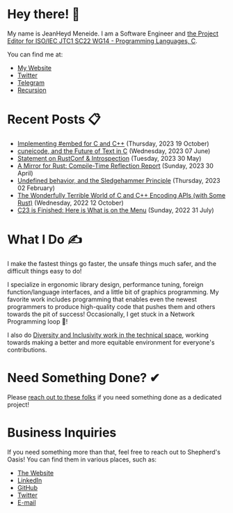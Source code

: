 # Hey there! 🎉

My name is JeanHeyd Meneide. I am a Software Engineer and [the Project Editor for ISO/IEC JTC1 SC22 WG14 - Programming Languages, C](http://www.open-std.org/jtc1/sc22/wg14/www/contacts).

You can find me at:

- [My Website](https://thephd.dev)
- [Twitter](https://twitter.com/__phantomderp)
- [Telegram](https://t.me/thephantomderp)
- [Recursion](https://github.com/ThePhD)
<!-- Gone! - [LinkedIn](https://www.linkedin.com/in/thephd)-->




# Recent Posts 📋

<!-- BLOG-POST-LIST:START -->
- [Implementing #embed for C and C++](https://thephd.dev/implementing-embed-c-and-c++) (Thursday, 2023 19 October)
- [cuneicode, and the Future of Text in C](https://thephd.dev/cuneicode-and-the-future-of-text-in-c) (Wednesday, 2023 07 June)
- [Statement on RustConf &amp; Introspection](https://soasis.org/posts/statement-on-rustconf-compile-time-introspection/) (Tuesday, 2023 30 May)
- [A Mirror for Rust: Compile-Time Reflection Report](https://soasis.org/posts/a-mirror-for-rust-a-plan-for-generic-compile-time-introspection-in-rust/) (Sunday, 2023 30 April)
- [Undefined behavior, and the Sledgehammer Principle](https://thephd.dev/c-undefined-behavior-and-the-sledgehammer-guideline) (Thursday, 2023 02 February)
- [The Wonderfully Terrible World of C and C++ Encoding APIs &lpar;with Some Rust&rpar;](https://thephd.dev/the-c-c++-rust-string-text-encoding-api-landscape) (Wednesday, 2022 12 October)
- [C23 is Finished: Here is What is on the Menu](https://thephd.dev/c23-is-coming-here-is-what-is-on-the-menu) (Sunday, 2022 31 July)

<!-- BLOG-POST-LIST:END -->




# What I Do ✍

I make the fastest things go faster, the unsafe things much safer, and the difficult things easy to do!

I specialize in ergonomic library design, performance tuning, foreign function/language interfaces, and a little bit of graphics programming. My favorite work includes programming that enables even the newest programmers to produce high-quality code that pushes them and others towards the pit of success! Occasionally, I get stuck in a Network Programming loop 💫!

I also do [Diversity and Inclusivity work in the technical space](https://www.youtube.com/watch?v=vaLKm9FE8oo), working towards making a better and more equitable environment for everyone's contributions.




# Need Something Done? ✔

Please [reach out to these folks](https://soasis.org/contact/opensource/) if you need something done as a dedicated project!




# Business Inquiries

If you need something more than that, feel free to reach out to Shepherd's Oasis! You can find them in various places, such as:

- [The Website](https://soasis.org)
- [LinkedIn](https://www.linkedin.com/company/shepherdsoasis/)
- [GitHub](https://github.com/soasis)
- [Twitter](https://twitter.com/ShepherdsOasis)
- [E-mail](mailto:inquiries@soasis.org)

